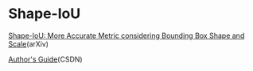# Shape-IoU
[Shape-IoU: More Accurate Metric considering Bounding Box Shape and Scale](https://arxiv.org/abs/2312.17663)(arXiv)

[Author's Guide](https://blog.csdn.net/qq_45911380/article/details/135330376?spm=1001.2014.3001.5501)(CSDN)

